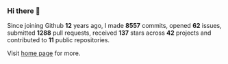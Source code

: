 ### Hi there 👋

Since joining Github **12** years ago, I made **8557** commits, opened **62** issues, submitted **1288** pull requests, received **137** stars across **42** projects and contributed to **11** public repositories.

Visit <a href="https://j15h.nu">home page</a> for more.
